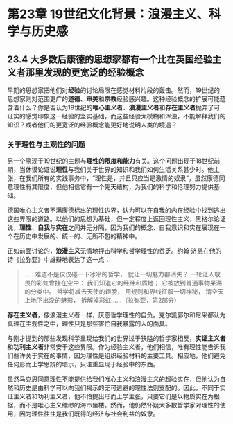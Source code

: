 # 第23章 19世纪文化背景：浪漫主义、科学与历史感

## 23.4 大多数后康德的思想家都有一个比在英国经验主义者那里发现的更宽泛的经验概念

早期的思想家把他们对**经验**的讨论局限在感觉材料片段的轰击。然而，19世纪的思想家则对范围更广的**道德**、**审美**和**宗教**经验感兴趣。这种经验概念的扩展可能蕴含着什么？你是否认为19世纪的**唯心主义者**、**浪漫主义者**和**存在主义者**抛弃了可证实的感觉印象这一经验的坚实基础，而这些经验太模糊和浑浊，不能解释我们的知识？或者他们的更宽泛的经验概念能更好地说明人类的境遇？

### 关于理性与主观性的问题

另一个隐现于19世纪的主题与**理性的限度和能力**有关。这个问题出现于18世纪前期，当休谟论证说**理性**与我们关于世界的知识和我们如何生活关系甚少时。他主张，在我们所有的实践事务中，“理性是，并且只应当是激情的奴隶”。虽然康德同意理性有其限度，但他相信它有一个先天结构，为我们的科学和伦理努力提供基础。

德国唯心主义者不满康德标出的理性边界，认为可以在自我的内在经验中找到逃出这些界限的道路。以他们的思想为基础，但一定程度上返回理性主义，黑格尔论证说，**理性**、**自我**与**实在**之间并无分隔，因为我们的概念、自我意识和实在展现在一个在历史中发展的、统一的、无所不包的精神中。

正如前面讨论的，**浪漫主义**无情地抨击科学和哲学理性的贫乏。约翰·济慈在他的诗《拉弥亚》中雄辩地表达了这一点：

> ……难道不是仅仅碰一下冰冷的哲学，
> 就让一切魅力都消失？
> 一轮让人敬畏的彩虹曾挂在空中：
> 我们知道它的经纬和质地；
> 它被放到普通事物呆滞的分类中。
> 哲学将减去天使的翅膀，
> 用规则和界线征服一切神秘，
> 清空天上地下出没的魅影，
> 拆解掉彩虹……（拉弥亚，第2部分）

**存在主义者**，像浪漫主义者一样，厌恶哲学理性的自负。克尔凯郭尔和尼采都认为真理在主观性之中，理性只是那些害怕自我暴露的人的面具。

与刚才提到的那些发现科学呈现给我们的世界过于狭隘的哲学家相反，**实证主义者**和**功利主义者**非常安于这些界限。作为经验主义者，他们相信，唯有理性能告诉我们些许关于实在的事情，因为理性是组织经验材料的主要工具。相应地，他们避免任何形而上学思辨的暗示，只注重显现于经验中的东西。

虽然马克思同意理性不能提供给我们唯心主义和浪漫主义的超验实在，但他认为自然和历史是由科学可以向我们揭示的无可逃避的理性法则支配的。因此，不同于实证主义者和功利主义者，他不怕提出形而上学主张，只要它们是以物质实在为根据，而不是唯心主义缥缈的海市蜃楼。然而，他仍然怀疑大多数哲学家对理性的使用，因为理性往往是我们既得的经济与社会利益的奴隶。